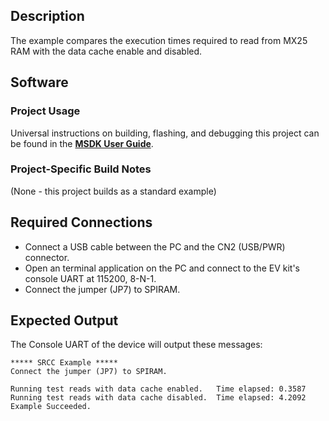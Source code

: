 ## Description

The example compares the execution times required to read from MX25 RAM with the data cache enable and disabled.


## Software

### Project Usage

Universal instructions on building, flashing, and debugging this project can be found in the **[MSDK User Guide](https://analog-devices-msdk.github.io/msdk/USERGUIDE/)**.

### Project-Specific Build Notes

(None - this project builds as a standard example)

## Required Connections

-   Connect a USB cable between the PC and the CN2 (USB/PWR) connector.
-   Open an terminal application on the PC and connect to the EV kit's console UART at 115200, 8-N-1.
-   Connect the jumper (JP7) to SPIRAM.

## Expected Output

The Console UART of the device will output these messages:

```
***** SRCC Example *****
Connect the jumper (JP7) to SPIRAM.

Running test reads with data cache enabled.   Time elapsed: 0.3587
Running test reads with data cache disabled.  Time elapsed: 4.2092
Example Succeeded.
```
